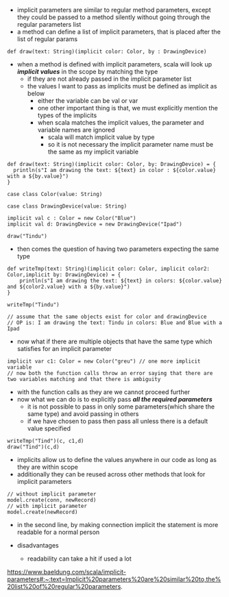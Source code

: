 - implicit parameters are similar to regular method parameters, except they could be passed to a method silently without going through the regular parameters list
- a method can define a list of implicit parameters, that is placed after the list of regular params
```
def draw(text: String)(implicit color: Color, by : DrawingDevice)
```
- when a method is defined with implicit parameters, scala will look up ***implicit values*** in the scope by matching the type
	- if they are not already passed in the implicit parameter list
	- the values I want to pass as implicits must be defined as implicit as below
		- either the variable can be val or var
		- one other important thing is that, we must explicitly mention the types of the implicits
		- when scala matches the implicit values, the parameter and variable names are ignored
			- scala will match implicit value by type
			- so it is not necessary the implicit parameter name must be the same as my implicit variable
```
def draw(text: String)(implicit color: Color, by: DrawingDevice) = {  
  println(s"I am drawing the text: ${text} in color : ${color.value} with a ${by.value}")  
}  
  
case class Color(value: String)  
  
case class DrawingDevice(value: String)  
  
implicit val c : Color = new Color("Blue")  
implicit val d: DrawingDevice = new DrawingDevice("Ipad")  
  
draw("Tindu")
```

- then comes the question of having two parameters expecting the same type
```
def writeTmp(text: String)(implicit color: Color, implicit color2: Color,implicit by: DrawingDevice) = {
	println(s"I am drawing the text: ${text} in colors: ${color.value} and ${color2.value} with a ${by.value}")
}

writeTmp("Tindu")

// assume that the same objects exist for color and drawingDevice
// OP is: I am drawing the text: Tindu in colors: Blue and Blue with a Ipad
```
- now what if there are multiple objects that have the same type which satisfies for an implicit parameter
```
implicit var c1: Color = new Color("greu") // one more implicit variable
// now both the function calls throw an error saying that there are two variables matching and that there is ambiguity
```
- with the function calls as they are we cannot proceed further
- now what we can do is to explicitly pass ***all the required parameters***
	- it is not possible to pass in only some parameters(which share the same type) and avoid passing in others
	- if we have chosen to pass then pass all unless there is a default value specified
```
writeTmp("Tind")(c, c1,d)  
draw("Tind")(c,d)
```
- implicits allow us to define the values anywhere in our code as long as they are within scope
- additionally they can be reused across other methods that look for implicit parameters
```
// without implicit parameter 
model.create(conn, newRecord) 
// with implicit parameter 
model.create(newRecord)
```
- in the second line, by making connection implicit the statement is more readable for a normal person

- disadvantages
	- readability can take a hit if used a lot



https://www.baeldung.com/scala/implicit-parameters#:~:text=Implicit%20parameters%20are%20similar%20to,the%20list%20of%20regular%20parameters.